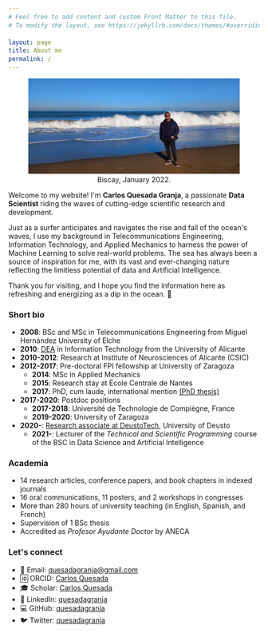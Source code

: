 ```yaml
---
# Feel free to add content and custom Front Matter to this file.
# To modify the layout, see https://jekyllrb.com/docs/themes/#overriding-theme-defaults

layout: page
title: About me
permalink: /
---
```


<center>
<figure>
  <img src="/img/me/me.jpg" alt="Me" />
  <figcaption>Biscay, January 2022.</figcaption>
</figure>
</center>


Welcome to my website! I'm **Carlos Quesada Granja**, a passionate **Data Scientist** riding the waves of cutting-edge scientific research and development.

Just as a surfer anticipates and navigates the rise and fall of the ocean's waves, I use my background in Telecommunications Engineering, Information Technology, and Applied Mechanics to harness the power of Machine Learning to solve real-world problems. The sea has always been a source of inspiration for me, with its vast and ever-changing nature reflecting the limitless potential of data and Artificial Intelligence.

Thank you for visiting, and I hope you find the information here as refreshing and energizing as a dip in the ocean. 🌊

### Short bio

* **2008**: BSc and MSc in Telecommunications Engineering from Miguel Hernández University of Elche
* **2010**: [DEA](https://en.wikipedia.org/wiki/Master_of_Advanced_Studies#Spain) in Information Technology from the University of Alicante
* **2010-2012**: Research at Institute of Neurosciences of Alicante (CSIC)
* **2012-2017**: Pre-doctoral FPI fellowship at University of Zaragoza
    * **2014**: MSc in Applied Mechanics
    * **2015**: Research stay at École Centrale de Nantes
    * **2017**: PhD, cum laude, international mention [(PhD thesis)](https://zaguan.unizar.es/record/59996/files/TESIS-2017-017.pdf)
* **2017-2020**: Postdoc positions
    * **2017-2018**: Université de Technologie de Compiègne, France
    * **2019-2020**: University of Zaragoza
* **2020-**: [Research associate at DeustoTech](https://deustotech.deusto.es/member/quesada-granja-carlos/), University of Deusto
    * **2021-**: Lecturer of the *Technical and Scientific Programming* course of the BSC in Data Science and Artificial Intelligence

<!--
### Extended bio

I am a Data Scientist with a background in **Telecommunications Engineering**. I received my **BSc** and **MSc** from Miguel Hernández University of Elche in 2008, and my **DEA** (Diploma of Advanced Studies) in **Information Technology** from the University of Alicante in 2010.

I have a passion for scientific research and development and have dedicated my career to exploring and advancing the field of **Data Science**. My interests and expertise lie in **Artificial Intelligence**, and I have a strong focus on the development, implementation, and deployment of **Machine Learning** models.

I began my research career at the Institute of Neurosciences of Alicante in 2010, where I used data analysis and visualization techniques to study the brain hippocampus. In 2012, I was awarded an **FPI pre-doctoral fellowship** that brought me to the Applied Mechanics and Bioengineering (AMB) group at the University of Zaragoza.

During this time, I completed an **MSc in Applied Mechanics** in 2014, did a research stay at École Centrale de Nantes in France in 2015, and earned my **PhD** in 2017. My thesis was on developing and implementing real-time, haptic-controlled, physics-based surgical simulators using Proper Generalized Decomposition (PGD) techniques.

After my defense, I did a postdoc at the Université de Technologie de Compiègne (UTC) in France in 2017, where I used Proper Orthogonal Decomposition (POD) and diffuse approximation techniques for real-time prediction of microcapsule deformation and identification of their mechanical properties. I then returned to the University of Zaragoza in 2019 for a second postdoc, where I applied registration techniques on 3D medical images.

In 2020, I started working as a research associate at DeustoTech, University of Deusto, where I am using unsupervised techniques to model residential energy consumption. In addition to my research duties, I also serve as a lecturer for the *Technical and Scientific Programming* course for students in the Data Science and Artificial Intelligence degree program.
-->
### Academia

* 14 research articles, conference papers, and book chapters in indexed journals
* 16 oral communications, 11 posters, and 2 workshops in congresses
* More than 280 hours of university teaching (in English, Spanish, and French)
* Supervision of 1 BSc thesis
* Accredited as *Profesor Ayudante Doctor* by ANECA

### Let's connect

* 📧 Email: [quesadagranja@gmail.com](mailto:quesadagranja@gmail.com)
* 🆔 ORCID: [Carlos Quesada](https://orcid.org/0000-0003-3294-8093)
* 🎓 Scholar: [Carlos Quesada](https://scholar.google.es/citations?user=SBIFQqYAAAAJ)
* 🔗 LinkedIn: [quesadagranja](https://linkedin.com/in/quesadagranja)
* 💻 GitHub: [quesadagranja](https://github.com/quesadagranja)
* 🐦 Twitter: [quesadagranja](https://twitter.com/quesadagranja)
